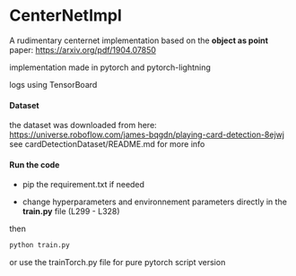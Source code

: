 # CenterNetImpl
A rudimentary centernet implementation based on the **object as point** paper: https://arxiv.org/pdf/1904.07850

implementation made in pytorch and pytorch-lightning

logs using TensorBoard

#### Dataset

the dataset was downloaded from here: https://universe.roboflow.com/james-bqgdn/playing-card-detection-8ejwj
see cardDetectionDataset/README.md for more info

#### Run the code

- pip the requirement.txt if needed

- change hyperparameters and environnement parameters directly in the **train.py** file (L299 - L328)

then 
```bash
python train.py
```

or use the trainTorch.py file for pure pytorch script version